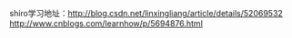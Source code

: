 shiro学习地址：http://blog.csdn.net/linxingliang/article/details/52069532
		http://www.cnblogs.com/learnhow/p/5694876.html